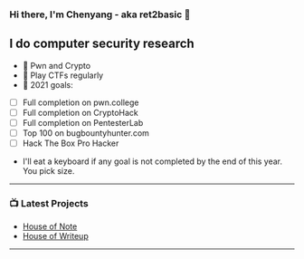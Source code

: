 ### Hi there, I'm Chenyang - aka ret2basic 👋

## I do computer security research

- 🤖 Pwn and Crypto
- 🚩 Play CTFs regularly
- 🥅 2021 goals:

- [ ] Full completion on pwn.college
- [ ] Full completion on CryptoHack
- [ ] Full completion on PentesterLab
- [ ] Top 100 on bugbountyhunter.com
- [ ] Hack The Box Pro Hacker

- I'll eat a keyboard if any goal is not completed by the end of this year. You pick size.

---

### 📺 Latest Projects

<!-- PROJECTS:START -->
- [House of Note](https://www.ctfnote.com)
- [House of Writeup](https://www.ctfwriteup.com)
<!-- PROJECTS:END -->

---

[website]: https://www.ret2basic.com
[twitter]: https://twitter.com/ret2basic
